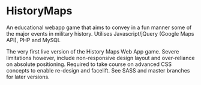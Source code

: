 # HistoryMaps
An educational webapp game that aims to convey in a fun manner some of the major events in military history. Utilises Javascript/jQuery (Google Maps API), PHP and MySQL

The very first live version of the History Maps Web App game. Severe limitations however, include non-responsive design layout and over-reliance on absolute positioning. 
Required to take course on advanced CSS concepts to enable re-design and facelift. See SASS and master branches for later versions. 
